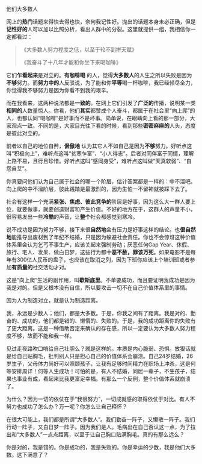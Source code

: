 他们大多数人

网上的**热门**话题来得快去得也快，奈何我记性好。抛出的话题本身未必正确，但是**记性好的**人可以加以比照分析，看出人群中的分裂。这里就提供一组，我相信你一定都看过：

> 《大多数人努力程度之低，以至于轮不到拼天赋》
>
> 《我奋斗了十八年才能和你坐下来喝咖啡》

它们**乍看起来**是对立的。**有咖啡喝** 的人，觉得**大多数人**的人生之所以失败是因为**不够**努力。而**努力中的**人反驳说，为了能和你**平等**喝一杯咖啡，我已经倾尽全力，你觉得我不够努力是因为你看不到我的艰辛。

而在我看来，这两种说法都是**一致的**。在网上它们引发了**广泛的**传播，说明某一类**相同的**人数量惊人。你看，他们**其实**都赞成个人奋斗，都属于在社会里“向上爬”的人，也都认同“喝咖啡”是好事而不是坏事。简单说，在眼睛向上看的那一部分，大家观点一致。不同的是，大家目光往下看的时候，看到那些**密密麻麻的**人头，态度是彼此对立的。

前者以自己的地位自矜，**倨傲地** 认为其它人不如自己是因为**不够**努力。好听点这叫“积极向上”，难听点这叫“贫寒乍富”、“小人得志”。后者对同伴富于同情，理解上路不易，且行且珍惜。好听点这叫“感同身受”，难听点这叫做“天真软弱”、“自怨自艾”。

你真要问他们认为自己属于社会的哪一个阶层，估计答案都是一样的：中不溜吧。向上爬的中不溜阶层，彼此践踏是最激烈的，因为生怕一不留神就被踩下去了。

社会有这样一个充满**紧张、焦虑、彼此竞争的**阶层是好事，因为这么大一群人要上位，就要做事，就要创造财富和产生价值。不好的地方在于，这群人的声量不小，很容易发出一些**冷酷**的声音，让**整个**社会都感觉到寒冷。

说不成功是因为努力不够，接下来很**自然地**会有压力是好事这样的结论。也**很自然地**能推导出废材到了年纪不结婚，只是因为躲避社会责任。你也不会惊讶这种价值体系里会认为乞丐不事生产，应该关起来强制劳动；厌恶任何Gap Year、休假、旅行、宅人、发呆、做白日梦，这些行为都**十恶不赦，罪该万死**。如果电影不是每年有300亿人民币的盘子，也应该在取消之列，因为下班你应该上个培训班或者参加**有质量的**社交活动才对。

这是“向上爬”生活的副作用，叫**歇斯底里**。不单要成功，而且要证明我成功是因为我是对的。但是又根本没有自信，所以要攻击一切不在自己价值体系里的事情。

因为人为制造对立，就是认为制造距离。

我，永远是少数人；他们，都是大多数。于是，你我之间有了距离。我是对的、勤奋的、成功的，他们都是错的、懒惰的、失败的。于是，我的成功距离你的失败有了更大距离。这是一种借助否定来确认的存在感，所以一定要认为大多数人努力程度不够，故而不能和我一样。

见过走夜路吹口哨给自己壮胆么？就是这样的。本质是内心脆弱、恐惧。放狠话就是给自己贴胸毛，批判别人只是担心自己的价值体系会崩溃。自己24岁结婚，26岁生子，父母体力尚好可以照顾孩子，让我有足够时间精力在职场上冲杀，这是何等安排周详！何等人生成功！可怕的是，有人不结婚，同居一辈子，不生孩子，结果也事业有成，看起来比我更富足幸福。有那么一个反例，整个价值体系就崩溃了。

为什么？因为一切的依仗在于“我很努力”，一切成就感的取得依仗于对比。有人不努力也成功了怎么办？万一呢？你怎么让自己释怀？

在很大可能上，我们都是所谓“大多数人”。我们勤奋一阵子，又懒散一阵子。我们行动一阵子，又白日梦一阵子。因为我们是人。毛病出在自己否认这一点，为了拉出和“大多数人”一点点距离，以至于让自己胸口贴满胸毛。真的有那么远么？

你是对的，我是错的。你是成功的，我是失败的。你是幸运的少数，我是他们大多数。这下满意了？
